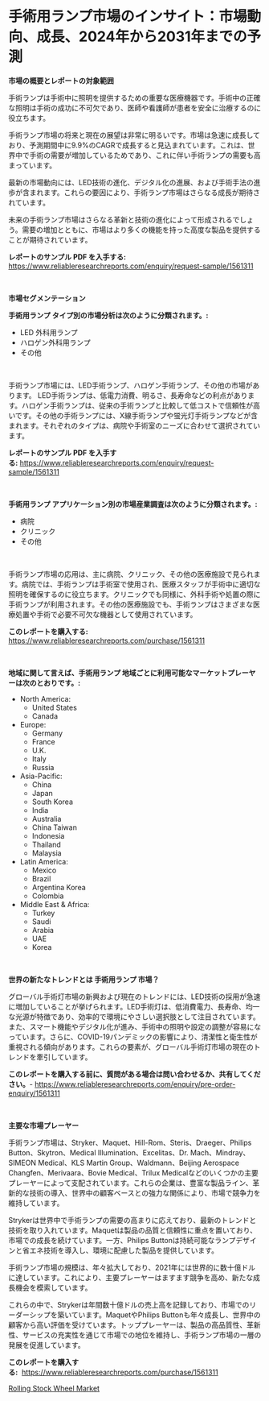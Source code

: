 <p><h1>手術用ランプ市場のインサイト：市場動向、成長、2024年から2031年までの予測</h1></p><p><strong>市場の概要とレポートの対象範囲</strong></p>
<p><p>手術ランプは手術中に照明を提供するための重要な医療機器です。手術中の正確な照明は手術の成功に不可欠であり、医師や看護師が患者を安全に治療するのに役立ちます。</p><p>手術ランプ市場の将来と現在の展望は非常に明るいです。市場は急速に成長しており、予測期間中に9.9%のCAGRで成長すると見込まれています。これは、世界中で手術の需要が増加しているためであり、これに伴い手術ランプの需要も高まっています。</p><p>最新の市場動向には、LED技術の進化、デジタル化の進展、および手術手法の進歩が含まれます。これらの要因により、手術ランプ市場はさらなる成長が期待されています。</p><p>未来の手術ランプ市場はさらなる革新と技術の進化によって形成されるでしょう。需要の増加とともに、市場はより多くの機能を持った高度な製品を提供することが期待されています。</p></p>
<p><strong>レポートのサンプル PDF を入手する:</strong> <a href="https://www.reliableresearchreports.com/enquiry/request-sample/1561311">https://www.reliableresearchreports.com/enquiry/request-sample/1561311</a></p>
<p>&nbsp;</p>
<p><strong>市場セグメンテーション</strong></p>
<p><strong>手術用ランプ タイプ別の市場分析は次のように分類されます。:</strong></p>
<p><ul><li>LED 外科用ランプ</li><li>ハロゲン外科用ランプ</li><li>その他</li></ul></p>
<p>&nbsp;</p>
<p><p>手術ランプ市場には、LED手術ランプ、ハロゲン手術ランプ、その他の市場があります。 LED手術ランプは、低電力消費、明るさ、長寿命などの利点があります。ハロゲン手術ランプは、従来の手術ランプと比較して低コストで信頼性が高いです。その他の手術ランプには、X線手術ランプや蛍光灯手術ランプなどが含まれます。それぞれのタイプは、病院や手術室のニーズに合わせて選択されています。</p></p>
<p><strong>レポートのサンプル PDF を入手する:</strong>&nbsp;<a href="https://www.reliableresearchreports.com/enquiry/request-sample/1561311">https://www.reliableresearchreports.com/enquiry/request-sample/1561311</a></p>
<p>&nbsp;</p>
<p><strong> 手術用ランプ アプリケーション別の市場産業調査は次のように分類されます。:</strong></p>
<p><ul><li>病院</li><li>クリニック</li><li>その他</li></ul></p>
<p>&nbsp;</p>
<p><p>手術ランプ市場の応用は、主に病院、クリニック、その他の医療施設で見られます。病院では、手術ランプは手術室で使用され、医療スタッフが手術中に適切な照明を確保するのに役立ちます。クリニックでも同様に、外科手術や処置の際に手術ランプが利用されます。その他の医療施設でも、手術ランプはさまざまな医療処置や手術で必要不可欠な機器として使用されています。</p></p>
<p><strong>このレポートを購入する:</strong>&nbsp; <a href="https://www.reliableresearchreports.com/purchase/1561311">https://www.reliableresearchreports.com/purchase/1561311</a></p>
<p>&nbsp;</p>
<p><strong>地域に関して言えば、手術用ランプ 地域ごとに利用可能なマーケットプレーヤーは次のとおりです。:</strong></p>
<p><ul>
    <li>
        North America:
        <ul>
            <li>United States</li>
            <li>Canada</li>
        </ul>
    </li>
    <li>
        Europe:
        <ul>
            <li>Germany</li>
            <li>France</li>
            <li>U.K.</li>
            <li>Italy</li>
            <li>Russia</li>
        </ul>
    </li>
    <li>
        Asia-Pacific:
        <ul>
            <li>China</li>
            <li>Japan</li>
            <li>South Korea</li>
            <li>India</li>
            <li>Australia</li>
            <li>China Taiwan</li>
            <li>Indonesia</li>
            <li>Thailand</li>
            <li>Malaysia</li>
        </ul>
    </li>
    <li>
        Latin America:
        <ul>
            <li>Mexico</li>
            <li>Brazil</li>
            <li>Argentina Korea</li>
            <li>Colombia</li>
        </ul>
    </li>
    <li>
        Middle East & Africa:
        <ul>
            <li>Turkey</li>
            <li>Saudi</li>
            <li>Arabia</li>
            <li>UAE</li>
            <li>Korea</li>
        </ul>
    </li>
    </ul></p>
<p>&nbsp;</p>
<p><strong>世界の新たなトレンドとは 手術用ランプ 市場？</strong></p>
<p><p>グローバル手術灯市場の新興および現在のトレンドには、LED技術の採用が急速に増加していることが挙げられます。LED手術灯は、低消費電力、長寿命、均一な光源が特徴であり、効率的で環境にやさしい選択肢として注目されています。また、スマート機能やデジタル化が進み、手術中の照明や設定の調整が容易になっています。さらに、COVID-19パンデミックの影響により、清潔性と衛生性が重視される傾向があります。これらの要素が、グローバル手術灯市場の現在のトレンドを牽引しています。</p></p>
<p><strong>このレポートを購入する前に、質問がある場合は問い合わせるか、共有してください。</strong>- <a href="https://www.reliableresearchreports.com/enquiry/pre-order-enquiry/1561311">https://www.reliableresearchreports.com/enquiry/pre-order-enquiry/1561311</a></p>
<p>&nbsp;</p>
<p><strong>主要な市場プレーヤー</strong></p>
<p><p>手術ランプ市場は、Stryker、Maquet、Hill-Rom、Steris、Draeger、Philips Button、Skytron、Medical Illumination、Excelitas、Dr. Mach、Mindray、SIMEON Medical、KLS Martin Group、Waldmann、Beijing Aerospace Changfen、Merivaara、Bovie Medical、Trilux Medicalなどのいくつかの主要プレーヤーによって支配されています。これらの企業は、豊富な製品ライン、革新的な技術の導入、世界中の顧客ベースとの強力な関係により、市場で競争力を維持しています。</p><p>Strykerは世界中で手術ランプの需要の高まりに応えており、最新のトレンドと技術を取り入れています。Maquetは製品の品質と信頼性に重点を置いており、市場での成長を続けています。一方、Philips Buttonは持続可能なランプデザインと省エネ技術を導入し、環境に配慮した製品を提供しています。</p><p>手術ランプ市場の規模は、年々拡大しており、2021年には世界的に数十億ドルに達しています。これにより、主要プレーヤーはますます競争を高め、新たな成長機会を模索しています。</p><p>これらの中で、Strykerは年間数十億ドルの売上高を記録しており、市場でのリーダーシップを築いています。MaquetやPhilips Buttonも年々成長し、世界中の顧客から高い評価を受けています。トッププレーヤーは、製品の高品質性、革新性、サービスの充実性を通じて市場での地位を維持し、手術ランプ市場の一層の発展を促進しています。</p></p>
<p><strong>このレポートを購入する:</strong>&nbsp;&nbsp;<a href="https://www.reliableresearchreports.com/purchase/1561311">https://www.reliableresearchreports.com/purchase/1561311</a></p>
<p><p><a href="https://cedar-agate-3da.notion.site/Rolling-Stock-Wheel-Market-Provides-Detailed-Segmentation-of-this-Market-based-on-Type-Application--9da2c86368ec482e962686799c14205c">Rolling Stock Wheel Market</a></p></p>